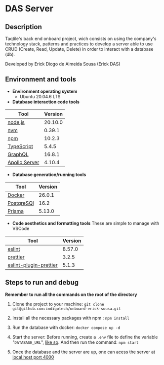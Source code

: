 # DAS Server

## Description
Taqtile's back end onboard project, wich consists on using the company's technology stack, patterns and practices to develop a server able
to use CRUD (Create, Read, Update, Delete) in order to interact with a database (db).

Developed by Erick Diogo de Almeida Sousa (Erick DAS)

## Environment and tools
- **Environment operating system**
    - Ubuntu 20.04.6 LTS
- **Database interaction code tools**

| Tool      | Version |
| ----------- | ----------- |
| [node.js](https://nodejs.org/en) | 20.10.0 |
| [nvm](https://github.com/nvm-sh/nvm)   | 0.39.1        |
|[npm](https://docs.npmjs.com/)|10.2.3 |
|[TypeScript](https://www.typescriptlang.org/)|5.4.5 |
|[GraphQL](https://graphql.org/graphql-js/)|16.8.1|
|[Apollo Server](https://www.apollographql.com/docs/apollo-server/)|4.10.4|


- **Database generation/running tools**

| Tool | Version |
| ---- | ------- |
|[Docker](https://www.docker.com/)|26.0.1|
|[PostgreSQl](https://www.postgresql.org/)|16.2|
|[Prisma](https://www.prisma.io/)|5.13.0|

- **Code aesthetics and formatting tools** 
These are simple to manage with VSCode
    
| Tool | Version |
| ---- | ------- |
| [eslint](https://eslint.org/) | 8.57.0 |
| [prettier](https://prettier.io/) | 3.2.5 |
| [eslint-plugin-prettier](https://github.com/prettier/eslint-plugin-prettier) | 5.1.3 |

## Steps to run and debug

**Remember to run all the commands on the root of the directory**

1. Clone the project to your machine:
`git clone git@github.com:indigotech/onboard-erick-sousa.git`

2. Install all the necessary packages with npm :
`npm install`

3. Run the database with docker:
`docker compose up -d`

4. Start the server:
Before running, create a `.env` file to define the variable "`DATABASE_URL`", [like so](https://www.prisma.io/docs/orm/more/development-environment/environment-variables/managing-env-files-and-setting-variables). And then run the command: `npm start`

5. Once the database and the server are up, one can acess the server at [local host port 4000](http://localhost:4000/)

